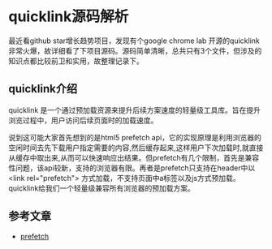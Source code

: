 # quicklink源码解析

最近看github star增长趋势项目，发现有个google chrome lab 开源的quicklink非常火爆，故详细看了下项目源码。源码简单清晰，总共只有3个文件，但涉及的知识点都比较前卫和实用，故整理记录下。

## quicklink介绍
quicklink 是一个通过预加载资源来提升后续方案速度的轻量级工具库。旨在提升浏览过程中，用户访问后续页面时的加载速度。

说到这可能大家首先想到的是html5 prefetch api，它的实现原理是利用浏览器的空闲时间去先下载用户指定需要的内容,然后缓存起来,这样用户下次加载时,就直接从缓存中取出来,从而可以快速响应出结果。但prefetch有几个限制，首先是兼容性问题，该api较新，支持的浏览器有限。再者是prefetch只支持在header中以\<link rel="prefetch"> 方式加载，不支持页面中a标签以及js方式预加载。quicklink给我们一个轻量级兼容所有浏览器的预加载方案。

## 参考文章
* [prefetch](https://www.w3.org/TR/resource-hints/#prefetch)